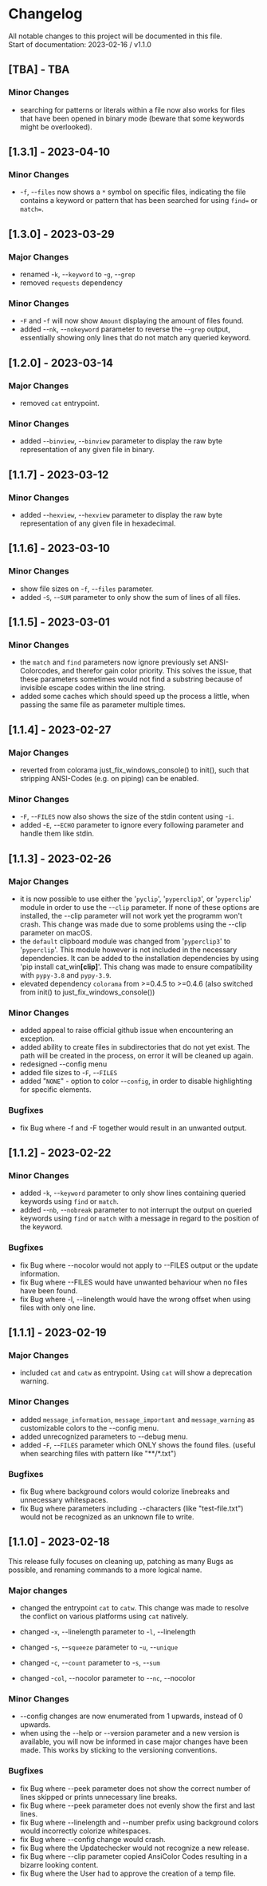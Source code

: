 # Changelog

All notable changes to this project will be documented in this file. <br>
Start of documentation: 2023-02-16 / v1.1.0

## [TBA]   - TBA

### Minor Changes

- searching for patterns or literals within a file now also works for files that have been opened in binary mode (beware that some keywords might be overlooked).


## [1.3.1] - 2023-04-10

### Minor Changes

- -`f`, --`files` now shows a `*` symbol on specific files, indicating the file contains a keyword or pattern that has been searched for using `find=` or `match=`.


## [1.3.0] - 2023-03-29

### Major Changes

- renamed -`k`, --`keyword` to -`g`, --`grep`
- removed `requests` dependency

### Minor Changes

- -`F` and -`f` will now show `Amount` displaying the amount of files found.
- added --`nk`, --`nokeyword` parameter to reverse the --`grep` output, essentially showing only lines that do not match any queried keyword.


## [1.2.0] - 2023-03-14

### Major Changes

- removed `cat` entrypoint.

### Minor Changes

- added --`binview`, --`binview` parameter to display the raw byte representation of any given file in binary.


## [1.1.7] - 2023-03-12

### Minor Changes

- added --`hexview`, --`hexview` parameter to display the raw byte representation of any given file in hexadecimal.


## [1.1.6] - 2023-03-10

### Minor Changes

- show file sizes on -`f`, --`files` parameter.
- added -`S`, --`SUM` parameter to only show the sum of lines of all files.


## [1.1.5] - 2023-03-01

### Minor Changes

- the `match` and `find` parameters now ignore previously set ANSI-Colorcodes, and therefor gain color priority. This solves the issue, that these parameters sometimes would not find a substring because of invisible escape codes within the line string.
- added some caches which should speed up the process a little, when passing the same file as parameter multiple times.


## [1.1.4] - 2023-02-27

### Major Changes

- reverted from colorama just_fix_windows_console() to init(), such that stripping ANSI-Codes (e.g. on piping) can be enabled.

### Minor Changes

- -`F`, --`FILES` now also shows the size of the stdin content using -`i`.
- added -`E`, --`ECHO` parameter to ignore every following parameter and handle them like stdin.


## [1.1.3] - 2023-02-26

### Major Changes

- it is now possible to use either the '`pyclip`', '`pyperclip3`', or '`pyperclip`' module in order to use the --`clip` parameter. If none of these options are installed, the --clip parameter will not work yet the programm won't crash. This change was made due to some problems using the --clip parameter on macOS.
- the `default` clipboard module was changed from '`pyperclip3`' to '`pyperclip`'. This module however is not included in the necessary dependencies. It can be added to the installation dependencies by using 'pip install cat_win<b>[clip]</b>'. This chang was made to ensure compatibility with `pypy-3.8` and `pypy-3.9`.
- elevated dependency `colorama` from >=0.4.5 to >=0.4.6 (also switched from init() to just_fix_windows_console())

### Minor Changes

- added appeal to raise official github issue when encountering an exception.
- added ability to create files in subdirectories that do not yet exist. The path will be created in the process, on error it will be cleaned up again.
- redesigned --config menu
- added file sizes to -`F`, --`FILES`
- added "`NONE`" - option to color --`config`, in order to disable highlighting for specific elements.

### Bugfixes

- fix Bug where -f and -F together would result in an unwanted output.


## [1.1.2] - 2023-02-22

### Minor Changes

- added -`k`, --`keyword` parameter to only show lines containing queried keywords using `find` or `match`.
- added --`nb`, --`nobreak` parameter to not interrupt the output on queried keywords using `find` or `match` with a message in regard to the position of the keyword.

### Bugfixes

- fix Bug where --nocolor would not apply to --FILES output or the update information.
- fix Bug where --FILES would have unwanted behaviour when no files have been found.
- fix Bug where -l, --linelength would have the wrong offset when using files with only one line.


## [1.1.1] - 2023-02-19

### Major Changes

- included `cat` and `catw` as entrypoint. Using `cat` will show a deprecation warning.

### Minor Changes

- added `message_information`, `message_important` and `message_warning` as customizable colors to the --config menu.
- added unrecognized parameters to --debug menu.
- added -`F`, --`FILES` parameter which ONLY shows the found files. (useful when searching files with pattern like "\*\*/\*.txt")

### Bugfixes

- fix Bug where background colors would colorize linebreaks and unnecessary whitespaces.
- fix Bug where parameters including `-`-characters (like "test-file.txt") would not be recognized as an unknown file to write.


## [1.1.0] - 2023-02-18

This release fully focuses on cleaning up, patching as many Bugs as possible, and renaming commands to a more logical name.

### Major changes

- changed the entrypoint `cat` to `catw`. This change was made to resolve the conflict on various platforms using `cat` natively.

- changed -`x`, --linelength parameter to -`l`, --linelength
- changed -`s`, --`squeeze` parameter to -`u`, --`unique`
- changed -`c`, --`count` parameter to -`s`, --`sum`
- changed -`col`, --nocolor parameter to --`nc`, --nocolor

### Minor Changes

- --config changes are now enumerated from 1 upwards, instead of 0 upwards.
- when using the --help or --version parameter and a new version is available, you will now be informed in case major changes have been made. This works by sticking to the versioning conventions.

### Bugfixes

- fix Bug where --peek parameter does not show the correct number of lines skipped or prints unnecessary line breaks.
- fix Bug where --peek parameter does not evenly show the first and last lines.
- fix Bug where --linelength and --number prefix using background colors would incorrectly colorize whitespaces.
- fix Bug where --config change would crash.
- fix Bug where the Updatechecker would not recognize a new release.
- fix Bug where --clip parameter copied AnsiColor Codes resulting in a bizarre looking content.
- fix Bug where the User had to approve the creation of a temp file.
